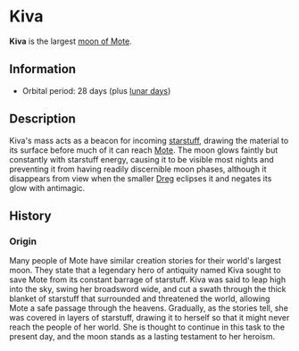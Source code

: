 # Kiva

**Kiva** is the largest [moon of Mote](index.md).

## Information

- Orbital period: 28 days (plus [lunar days](../../timekeeping.md#lunar-day))

## Description

Kiva's mass acts as a beacon for incoming [starstuff](../../../ch-6-mote-treasures/starstuff.md), drawing the material to its surface before much of it can reach [Mote](../../mote.md). The moon glows faintly but constantly with starstuff energy, causing it to be visible most nights and preventing it from having readily discernible moon phases, although it disappears from view when the smaller [Dreg](dreg.md) eclipses it and negates its glow with antimagic.

## History

### Origin

Many people of Mote have similar creation stories for their world's largest moon. They state that a legendary hero of antiquity named Kiva sought to save Mote from its constant barrage of starstuff. Kiva was said to leap high into the sky, swing her broadsword wide, and cut a swath through the thick blanket of starstuff that surrounded and threatened the world, allowing Mote a safe passage through the heavens. Gradually, as the stories tell, she was covered in layers of starstuff, drawing it to herself so that it might never reach the people of her world. She is thought to continue in this task to the present day, and the moon stands as a lasting testament to her heroism.
